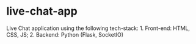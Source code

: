 # live-chat-app
Live Chat application using the following tech-stack: 1. Front-end: HTML, CSS, JS; 2. Backend: Python (Flask, SocketIO)
